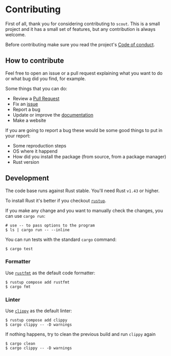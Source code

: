# Contributing

First of all, thank you for considering contributing to `scout`. This is a small project and it has a small set of features, but any contribution is always welcome.

Before contributing make sure you read the project's [Code of conduct][coc].

## How to contribute

Feel free to open an issue or a pull request explaining what you want to do or what bug did you find, for example.

Some things that you can do:

* Review a [Pull Request][pulls]
* Fix an [issue][issues]
* Report a bug
* Update or improve the [documentation][docs]
* Make a website

If you are going to report a bug these would be some good things to put in your report:

* Some reproduction steps
* OS where it happend
* How did you install the package (from source, from a package manager)
* Rust version

## Development

The code base runs against Rust stable. You'll need Rust `v1.43` or higher.

To install Rust it's better if you checkout [`rustup`][rustup].

If you make any change and you want to manually check the changes, you can use `cargo run`:

```
# use -- to pass options to the program
$ ls | cargo run -- --inline
```

You can run tests with the standard `cargo` command:

```
$ cargo test
```

### Formatter

Use [`rustfmt`][rustfmt] as the default code formatter:

```
$ rustup compose add rustfmt
$ cargo fmt
```

### Linter

Use [`clippy`][clippy] as the default linter:

```
$ rustup compose add clippy
$ cargo clippy -- -D warnings
```

If nothing happens, try to clean the previous build and run `clippy` again

```
$ cargo clean
$ cargo clippy -- -D warnings
```

[coc]: ./CODE_OF_CONDUCT.md
[pulls]: https://github.com/jhbabon/scout/pulls
[issues]: https://github.com/jhbabon/scout/issues
[docs]: ./README.md
[rustup]: https://rustup.rs/
[rustfmt]: https://github.com/rust-lang/rustfmt
[clippy]: https://github.com/rust-lang/rust-clippy
